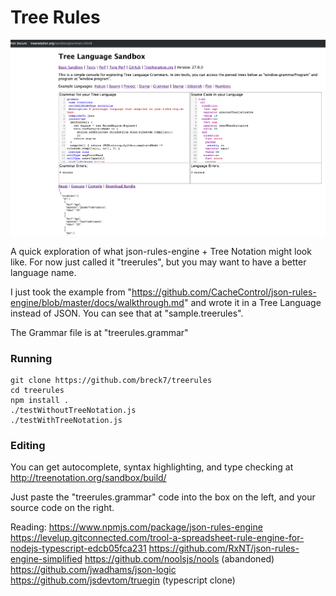 # Tree Rules

![A screenshot](/screenshot.png "Screenshot")

A quick exploration of what json-rules-engine + Tree Notation might look like. For now just called it "treerules", but you may want to have a better language name.

I just took the example from "https://github.com/CacheControl/json-rules-engine/blob/master/docs/walkthrough.md" and wrote it in a Tree Language instead of JSON. You can see that at "sample.treerules".

The Grammar file is at "treerules.grammar"

### Running

    git clone https://github.com/breck7/treerules
    cd treerules
    npm install .
    ./testWithoutTreeNotation.js
    ./testWithTreeNotation.js

### Editing

You can get autocomplete, syntax highlighting, and type checking at http://treenotation.org/sandbox/build/

Just paste the "treerules.grammar" code into the box on the left, and your source code on the right.

Reading:
https://www.npmjs.com/package/json-rules-engine
https://levelup.gitconnected.com/trool-a-spreadsheet-rule-engine-for-nodejs-typescript-edcb05fca231
https://github.com/RxNT/json-rules-engine-simplified
https://github.com/noolsjs/nools (abandoned)
https://github.com/jwadhams/json-logic
https://github.com/jsdevtom/truegin (typescript clone)
